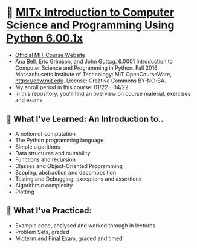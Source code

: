 # 🌱 [MITx Introduction to Computer Science and Programming Using Python 6.00.1x ](https://www.edx.org/course/introduction-to-computer-science-and-programming-7)
* [Official MIT Course Website](https://ocw.mit.edu/courses/electrical-engineering-and-computer-science/6-0001-introduction-to-computer-science-and-programming-in-python-fall-2016/index.htm)
* Ana Bell, Eric Grimson, and John Guttag. 6.0001 Introduction to Computer Science and Programming in Python. Fall 2016. Massachusetts Institute of Technology: MIT OpenCourseWare, https://ocw.mit.edu. License: Creative Commons BY-NC-SA.
* My enroll period in this course:  01/22 - 04/22
* In this repository, you'll find an overview on course material, exercises and exams

## 🌱 What I've Learned: An Introduction to.. 
* A notion of computation
* The Python programming language
* Simple algorithms
* Data structures and mutability
* Functions and recursion
* Classes and Object-Oriented Programming 
* Scoping, abstraction and decomposition
* Testing and Debugging, exceptions and assertions
* Algorithmic complexity
* Plotting

## 🌱 What I've Practiced:
* Example code, analysed and worked through in lectures
* Problem Sets, graded 
* Midterm and Final Exam, graded and timed


